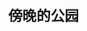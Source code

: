 ---
title: 傍晚的公园
layout: post
photos:
- https://images-hexo.oss-cn-shanghai.aliyuncs.com/20231022/20221211-park-1.webp
- https://images-hexo.oss-cn-shanghai.aliyuncs.com/20231022/20221211-park-2.webp
- https://images-hexo.oss-cn-shanghai.aliyuncs.com/20231022/20221211-park-3.webp
---